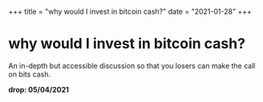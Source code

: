 +++
title = "why would I invest in bitcoin cash?"
date = "2021-01-28"
+++



# why would I invest in bitcoin cash?

An in-depth but accessible discussion so that you losers can make the call on bits cash.

**drop: 05/04/2021**